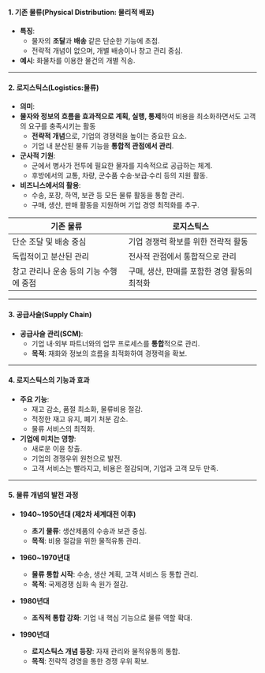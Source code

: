 
#### **1. 기존 물류(Physical Distribution: 물리적 배포)**

- **특징**:
    - 물자의 **조달**과 **배송** 같은 단순한 기능에 초점.
    - 전략적 개념이 없으며, 개별 배송이나 창고 관리 중심.
- **예시**: 화물차를 이용한 물건의 개별 직송.

---

#### **2. 로지스틱스(Logistics:물류)**

- **의미**:
- **물자와 정보의 흐름을 효과적으로 계획, 실행, 통제**하여 비용을 최소화하면서도 고객의 요구를 충족시키는 활동
    - **전략적 개념**으로, 기업의 경쟁력을 높이는 중요한 요소.
    - 기업 내 분산된 물류 기능을 **통합적 관점에서 관리**.
- **군사적 기원**:
    - 군에서 병사가 전투에 필요한 물자를 지속적으로 공급하는 체계.
    - 후방에서의 교통, 차량, 군수품 수송·보급·수리 등의 지원 활동.
- **비즈니스에서의 활용**:
    - 수송, 포장, 하역, 보관 등 모든 물류 활동을 통합 관리.
    - 구매, 생산, 판매 활동을 지원하며 기업 경영 최적화를 추구.

|**기존 물류**|**로지스틱스**|
|---|---|
|단순 조달 및 배송 중심|기업 경쟁력 확보를 위한 전략적 활동|
|독립적이고 분산된 관리|전사적 관점에서 통합적으로 관리|
|창고 관리나 운송 등의 기능 수행에 중점|구매, 생산, 판매를 포함한 경영 활동의 최적화|

---
#### **3. 공급사슬(Supply Chain)**

- **공급사슬 관리(SCM)**:
    - 기업 내·외부 파트너와의 업무 프로세스를 **통합**적으로 관리.
    - **목적**: 재화와 정보의 흐름을 최적화하여 경쟁력을 확보.

---

#### **4. 로지스틱스의 기능과 효과**

- **주요 기능**:
    - 재고 감소, 품절 최소화, 물류비용 절감.
    - 적정한 재고 유지, 폐기 처분 감소.
    - 물류 서비스의 최적화.
- **기업에 미치는 영향**:
    - 새로운 이윤 창출.
    - 기업의 경쟁우위 원천으로 발전.
    - 고객 서비스는 빨라지고, 비용은 절감되며, 기업과 고객 모두 만족.

---

#### **5. 물류 개념의 발전 과정**

- **1940~1950년대 (제2차 세계대전 이후)**
    
    - **초기 물류**: 생산제품의 수송과 보관 중심.
    - **목적**: 비용 절감을 위한 물적유통 관리.
- **1960~1970년대**
    
    - **물류 통합 시작**: 수송, 생산 계획, 고객 서비스 등 통합 관리.
    - **목적**: 국제경쟁 심화 속 원가 절감.
- **1980년대**
    
    - **조직적 통합 강화**: 기업 내 핵심 기능으로 물류 역할 확대.
- **1990년대**
    
    - **로지스틱스 개념 등장**: 자재 관리와 물적유통의 통합.
    - **목적**: 전략적 경영을 통한 경쟁 우위 확보.
